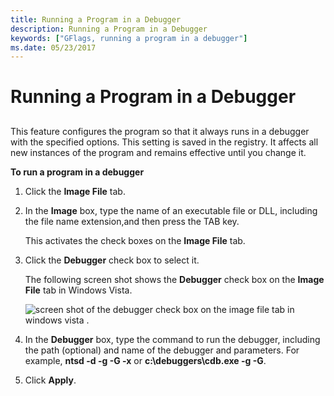 ```yaml
---
title: Running a Program in a Debugger
description: Running a Program in a Debugger
keywords: ["GFlags, running a program in a debugger"]
ms.date: 05/23/2017
---
```


# Running a Program in a Debugger


## <span id="ddk_running_a_program_in_a_debugger_dtools"></span><span id="DDK_RUNNING_A_PROGRAM_IN_A_DEBUGGER_DTOOLS"></span>


This feature configures the program so that it always runs in a debugger with the specified options. This setting is saved in the registry. It affects all new instances of the program and remains effective until you change it.

**To run a program in a debugger**

1.  Click the **Image File** tab.

2.  In the **Image** box, type the name of an executable file or DLL, including the file name extension,and then press the TAB key.

    This activates the check boxes on the **Image File** tab.

3.  Click the **Debugger** check box to select it.

    The following screen shot shows the **Debugger** check box on the **Image File** tab in Windows Vista.

    ![screen shot of the debugger check box on the image file tab in windows vista .](images/gflags-debugger.png)

4.  In the **Debugger** box, type the command to run the debugger, including the path (optional) and name of the debugger and parameters. For example, **ntsd -d -g -G -x** or **c:\\debuggers\\cdb.exe -g -G**.

5.  Click **Apply**.

 

 





